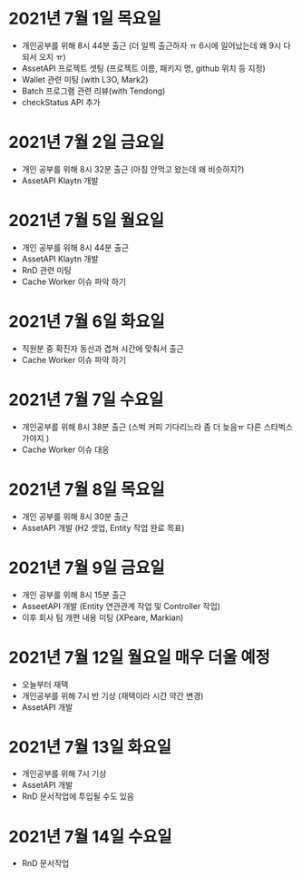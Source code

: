 
# 2021년 7월 1일 목요일 

- 개인공부를 위해 8시 44분 출근 (더 일찍 출근하자 ㅠ 6시에 일어났는데 왜 9시 다되서 오지 ㅠ)
- AssetAPI 프로젝트 셋팅 (프로젝트 이름, 패키지 명, github 위치 등 지정)
- Wallet 관련 미팅 (with L3O, Mark2)
- Batch 프로그램 관련 리뷰(with Tendong)
- checkStatus API 추가 


# 2021년 7월 2일 금요일 

- 개인 공부를 위해 8시 32분 출근 (아침 안먹고 왔는데 왜 비슷하지?)
- AssetAPI Klaytn 개발 

# 2021년 7월 5일 월요일 

- 개인 공부를 위해 8시 44분 출근 
- AssetAPI Klaytn 개발
- RnD 관련 미팅 
- Cache Worker 이슈 파악 하기 

# 2021년 7월 6일 화요일 

- 직원분 중 확진자 동선과 겹쳐 시간에 맞춰서 출근 
- Cache Worker 이슈 파악 하기 

# 2021년 7월 7일 수요일 

- 개인공부를 위해 8시 38분 출근 (스벅 커피 기다리느라 좀 더 늦음ㅠ 다른 스타벅스 가야지 )
- Cache Worker 이슈 대응 

# 2021년 7월 8일 목요일 

- 개인 공부를 위해 8시 30분 출근 
- AssetAPI 개발 (H2 셋업, Entity 작업 완료 목표)

# 2021년 7월 9일 금요일 

- 개인 공부를 위해 8시 15분 출근 
- AsseetAPI 개발 (Entity 연관관계 작업 및 Controller 작업)
- 이후 회사 팀 개편 내용 미팅 (XPeare, Markian)

# 2021년 7월 12일 월요일 매우 더울 예정

- 오늘부터 재택 
- 개인공부를 위해 7시 반 기상 (재택이라 시간 약간 변경) 
- AssetAPI 개발 

# 2021년 7월 13일 화요일 

- 개인공부를 위해 7시 기상 
- AssetAPI 개발 
- RnD 문서작업에 투입될 수도 있음 

# 2021년 7월 14일 수요일 

- RnD 문서작업 
